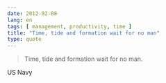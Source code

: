 ```yaml
---
date: 2012-02-08
lang: en
tags: [ management, productivity, time ]
title: "Time, tide and formation wait for no man"
type: quote
---
```


> Time, tide and formation wait for no man.

US Navy

